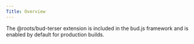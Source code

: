 ```yaml
---
Title: Overview
---
```


The @roots/bud-terser extension is included in the bud.js framework and is enabled by default for production builds.
